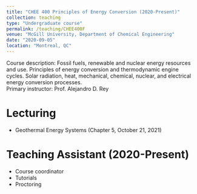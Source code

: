 ```yaml
---
title: "CHEE 400 Principles of Energy Conversion (2020-Present)"
collection: teaching
type: "Undergraduate course"
permalink: /teaching/CHEE400F
venue: "McGill University, Department of Chemical Engineering"
date: "2020-09-05"
location: "Montreal, QC"
---
```


Course description: Fossil fuels, renewable and nuclear energy resources and use. Principles of energy conversion and thermodynamic engine cycles. Solar radiation, heat, mechanical, chemical, nuclear, and electrical energy conversion processes. \
Primary instructor: Prof. Alejandro D. Rey

Lecturing
======
* Geothermal Energy Systems (Chapter 5, October 21, 2021)

Teaching Assistant (2020-Present)
======
* Course coordinator
* Tutorials
* Proctoring